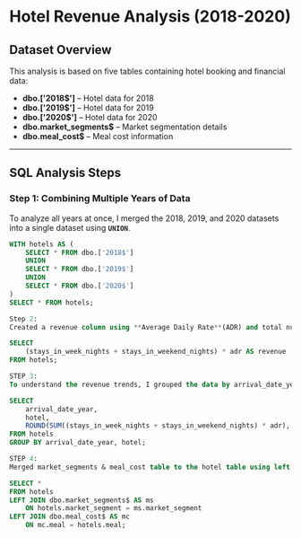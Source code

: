 # **Hotel Revenue Analysis (2018-2020)**  

## **Dataset Overview**  
This analysis is based on five tables containing hotel booking and financial data:  

- **dbo.['2018$']** – Hotel data for 2018  
- **dbo.['2019$']** – Hotel data for 2019  
- **dbo.['2020$']** – Hotel data for 2020  
- **dbo.market_segments$** – Market segmentation details  
- **dbo.meal_cost$** – Meal cost information  

---

## **SQL Analysis Steps**  

### **Step 1: Combining Multiple Years of Data**  
To analyze all years at once, I merged the 2018, 2019, and 2020 datasets into a single dataset using **`UNION`**.  

```sql
WITH hotels AS (
    SELECT * FROM dbo.['2018$']
    UNION
    SELECT * FROM dbo.['2019$']
    UNION
    SELECT * FROM dbo.['2020$']
)
SELECT * FROM hotels;

Step 2:
Created a revenue column using **Average Daily Rate**(ADR) and total numbers of nights stayed (weekdays + weekends).

SELECT 
    (stays_in_week_nights + stays_in_weekend_nights) * adr AS revenue
FROM hotels;

STEP 3:
To understand the revenue trends, I grouped the data by arrival_date_year and hotel, which sums up the total revenue of each hotel type by each year from 2018 - 2020.

SELECT 
    arrival_date_year,
    hotel,
    ROUND(SUM((stays_in_week_nights + stays_in_weekend_nights) * adr), 2) AS revenue
FROM hotels
GROUP BY arrival_date_year, hotel;

STEP 4:
Merged market_segments & meal_cost table to the hotel table using left join to  provide deeper insights

SELECT * 
FROM hotels
LEFT JOIN dbo.market_segments$ AS ms 
    ON hotels.market_segment = ms.market_segment
LEFT JOIN dbo.meal_cost$ AS mc 
    ON mc.meal = hotels.meal;

